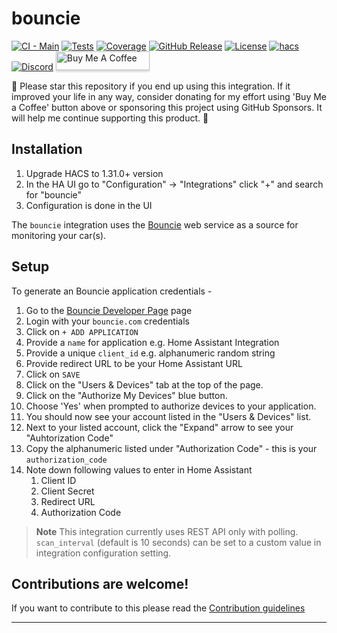 # bouncie

[![CI - Main][build-shield]][build]
[![Tests](https://mandarons.github.io/ha-bouncie/badges/tests.svg)](https://mandarons.github.io/ha-bouncie/test-results/)
[![Coverage](https://mandarons.github.io/ha-bouncie/badges/coverage.svg)](https://mandarons.github.io/ha-bouncie/test-coverage/index.html)
[![GitHub Release][releases-shield]][releases]
[![License][license-shield]](LICENSE)
[![hacs][hacsbadge]][hacs]
[![Discord][discord-badge]][discord]
<a href="https://www.buymeacoffee.com/mandarons" target="_blank"><img src="https://www.buymeacoffee.com/assets/img/custom_images/orange_img.png" alt="Buy Me A Coffee" style="height: 30px !important;width: 150px !important;box-shadow: 0px 3px 2px 0px rgba(190, 190, 190, 0.5) !important;-webkit-box-shadow: 0px 3px 2px 0px rgba(190, 190, 190, 0.5) !important;" ></a>

:love_you_gesture: Please star this repository if you end up using this integration. If it improved your life in any way, consider donating for my effort using 'Buy Me a Coffee' button above or sponsoring this project using GitHub Sponsors. It will help me continue supporting this product. :pray:

## Installation


1. Upgrade HACS to 1.31.0+ version
2. In the HA UI go to "Configuration" -> "Integrations" click "+" and search for "bouncie"
3. Configuration is done in the UI

The `bouncie` integration uses the [Bouncie](https://www.bouncie.dev/) web service as a source for monitoring your car(s).

## Setup

To generate an Bouncie application credentials -

1. Go to the [Bouncie Developer Page](https://bouncie.dev/) page
2. Login with your `bouncie.com` credentials
3. Click on `+ ADD APPLICATION`
4. Provide a `name` for application e.g. Home Assistant Integration
5. Provide a unique `client_id` e.g. alphanumeric random string
6. Provide redirect URL to be your Home Assistant URL
7. Click on `SAVE`
8. Click on the "Users & Devices" tab at the top of the page.
9. Click on the "Authorize My Devices" blue button.
10. Choose 'Yes' when prompted to authorize devices to your application.
11. You should now see your account listed in the "Users & Devices" list.
12. Next to your listed account, click the "Expand" arrow to see your "Auhtorization Code"
13. Copy the alphanumeric listed under "Authorization Code" - this is your `authorization_code`
14. Note down following values to enter in Home Assistant
    1. Client ID
    2. Client Secret
    3. Redirect URL
    4. Authorization Code

> **Note**
>  This integration currently uses REST API only with polling. `scan_interval` (default is 10 seconds) can be set to a custom value in integration configuration setting.

<!---->

## Contributions are welcome!

If you want to contribute to this please read the [Contribution guidelines](CONTRIBUTING.md)

---

[build]: https://github.com/mandarons/bounciepy/actions/workflows/ci-main-test-coverage.yml
[build-shield]: https://github.com/mandarons/bounciepy/actions/workflows/ci-main-test-coverage.yml/badge.svg
[hacs]: https://github.com/hacs/integration
[hacsbadge]: https://img.shields.io/badge/HACS-Default-41BDF5.svg
[license-shield]: https://img.shields.io/github/license/mandarons/ha-bouncie.svg
[releases-shield]: https://img.shields.io/github/v/release/mandarons/ha-bouncie
[releases]: https://github.com/mandarons/ha-bouncie/releases
[discord]: https://discord.gg/HfAXY2ykhp
[discord-badge]: https://img.shields.io/discord/871555550444408883
[github-sponsors]: https://github.com/sponsors/mandarons
[github-sponsors-badge]: https://img.shields.io/github/sponsors/mandarons
